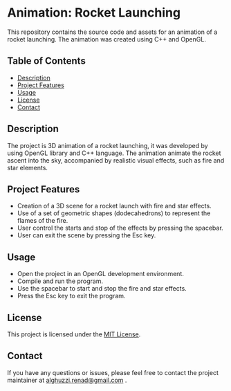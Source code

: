 # Animation: Rocket Launching

This repository contains the source code and assets for an animation of a rocket launching. The animation was created using C++ and OpenGL.

## Table of Contents
- [Description](#description)
- [Project Features](#project-features)
- [Usage](#usage)
- [License](#license)
- [Contact](#contact)


## Description
The project is 3D animation of a rocket launching, it was developed by using OpenGL library and C++ language.
The animation animate the rocket ascent into the sky, accompanied by realistic visual effects, such as fire and star elements.

## Project Features
- Creation of a 3D scene for a rocket launch with fire and star effects.
- Use of a set of geometric shapes (dodecahedrons) to represent the flames of the fire.
- User control the starts and stop of the effects by pressing the spacebar.
- User can exit the scene by pressing the Esc key.

## Usage 
- Open the project in an OpenGL development environment.
- Compile and run the program.
- Use the spacebar to start and stop the fire and star effects.
- Press the Esc key to exit the program.

  
## License
This project is licensed under the [MIT License](LICENSE).

## Contact
If you have any questions or issues, please feel free to contact the project maintainer at alghuzzi.renad@gmail.com .
